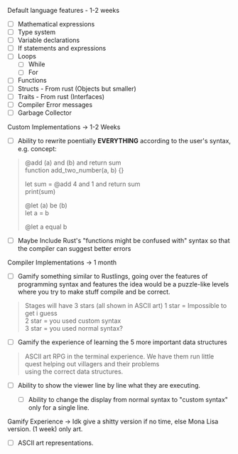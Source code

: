 
Default language features - 1-2 weeks
- [ ] Mathematical expressions
- [ ] Type system
- [ ] Variable declarations
- [ ] If statements and expressions
- [ ] Loops
	- [ ] While
	- [ ] For
- [ ] Functions
- [ ] Structs - From rust (Objects but smaller)
- [ ] Traits - From rust (Interfaces)
- [ ] Compiler Error messages
- [ ] Garbage Collector

Custom Implementations -> 1-2 Weeks
- [ ] Ability to rewrite poentially **EVERYTHING** according to the user's syntax, e.g. concept:
> @add (a) and (b) and return sum  
> function add_two_number(a, b) {}
> 
> let sum = @add 4 and 1 and return sum  
> print(sum)
>
> @let (a) be (b)  
> let a = b  
>   
> @let a equal b  
- [ ] Maybe Include Rust's "functions might be confused with" syntax so that the compiler can suggest better errors

Compiler Implementations -> 1 month
- [ ] Gamify something similar to Rustlings, going over the features of programming syntax and features
	    the idea would be a puzzle-like levels where you try to make stuff compile and be correct.
> Stages will have 3 stars (all shown in ASCII art)
> 1 star = Impossible to get i guess  
> 2 star = you used custom syntax  
> 3 star = you used normal syntax?  
- [ ] Gamify the experience of learning the 5 more important data structures
> ASCII art RPG in the terminal experience.
> We have them run little quest helping out villagers and their problems  
> using the correct data structures.
- [ ] Ability to show the viewer line by line what they are executing.
	- [ ] Ability to change the display from normal syntax to "custom syntax" only for a single line.


Gamify Experience -> Idk give a shitty version if no time, else Mona Lisa version. (1 week) only art.
- [ ] ASCII art representations.

